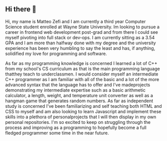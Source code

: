 ## Hi there 👋

<!--
**matteozefi/matteozefi** is a ✨ _special_ ✨ repository because its `README.md` (this file) appears on your GitHub profile.

Here are some ideas to get you started:

- 🔭 I’m currently working on ...
- 🌱 I’m currently learning ...
- 👯 I’m looking to collaborate on ...
- 🤔 I’m looking for help with ...
- 💬 Ask me about ...
- 📫 How to reach me: ...
- 😄 Pronouns: ...
- ⚡ Fun fact: ...
-->

Hi, my name is Matteo Zefi and I am currently a third year Computer Science student enrolled at Wayne State University. Im looking to pursue a career in frontend web development post-grad and from there
I could see myself pivoting into full stack or dev-ops. I am currently sitting as a 3.54 GPA and I am more than halfway done with my degree and the university experience has been very humbling to say
the least and has, if anything, solidified my love for programming and software.

As far as my programming knowledge is concerned I learned a lot of C++ from my school's CS curriculum as that is the main programming language thatthey teach to underclassmen. I would consider myself 
an intermediate C++ programmer as I am familiar with all of the basic and a lot of the more advanced syntax that the language has to offer and I've madeprojects demonstrating my intermediate expertise
such as a basic arithmetic calculator, a length, weight, and temperature unit converter as well as a hangman game that generates random numbers. As far as independent study is concerned I've been 
familiarizing and self teaching both HTML and CSS to myself and am also looking to learn Javascript and implement these skills into a plethora of personalprojects that I will then display in my own 
personal repositories. I'm so excited to keep on struggling through the process and improving as a programming to hopefully become a full fledged programmer some time in the near future.

